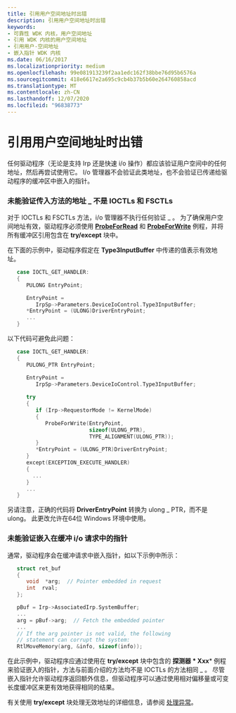 ```yaml
---
title: 引用用户空间地址时出错
description: 引用用户空间地址时出错
keywords:
- 可靠性 WDK 内核，用户空间地址
- 引用 WDK 内核的用户空间地址
- 引用用户-空间地址
- 嵌入指针 WDK 内核
ms.date: 06/16/2017
ms.localizationpriority: medium
ms.openlocfilehash: 99e081913239f2aa1edc162f38bbe76d95b6576a
ms.sourcegitcommit: 418e6617e2a695c9cb4b37b5b60e264760858acd
ms.translationtype: MT
ms.contentlocale: zh-CN
ms.lasthandoff: 12/07/2020
ms.locfileid: "96838773"
---
```

# <a name="errors-in-referencing-user-space-addresses"></a>引用用户空间地址时出错





任何驱动程序（无论是支持 Irp 还是快速 i/o 操作）都应该验证用户空间中的任何地址，然后再尝试使用它。 I/o 管理器不会验证此类地址，也不会验证已传递给驱动程序的缓冲区中嵌入的指针。

### <a name="failure-to-validate-addresses-passed-in-method_neither-ioctls-and-fsctls"></a><a href="" id="failure-to-validate-addresses-passed-in-method-neither-ioctls-and-fsctls"></a>未能验证传入方法的地址 \_ 不是 IOCTLs 和 FSCTLs

对于 IOCTLs 和 FSCTLs 方法，i/o 管理器不执行任何验证 \_ 。 为了确保用户空间地址有效，驱动程序必须使用 [**ProbeForRead**](/windows-hardware/drivers/ddi/wdm/nf-wdm-probeforread) 和 [**ProbeForWrite**](/windows-hardware/drivers/ddi/wdm/nf-wdm-probeforwrite) 例程，并将所有缓冲区引用包含在 **try/except** 块中。

在下面的示例中，驱动程序假定在 **Type3InputBuffer** 中传递的值表示有效地址。

```cpp
   case IOCTL_GET_HANDLER:
   {
      PULONG EntryPoint;

      EntryPoint =
         IrpSp->Parameters.DeviceIoControl.Type3InputBuffer; 
      *EntryPoint = (ULONG)DriverEntryPoint; 
      ...
   }
```

以下代码可避免此问题：

```cpp
   case IOCTL_GET_HANDLER:
   {
      PULONG_PTR EntryPoint;

      EntryPoint =
         IrpSp->Parameters.DeviceIoControl.Type3InputBuffer;
 
      try
      {
         if (Irp->RequestorMode != KernelMode)
         { 
            ProbeForWrite(EntryPoint,
                          sizeof(ULONG_PTR),
                          TYPE_ALIGNMENT(ULONG_PTR));
         }
         *EntryPoint = (ULONG_PTR)DriverEntryPoint;
      }
      except(EXCEPTION_EXECUTE_HANDLER)
      {
        ...
      }
      ...
   }
```

另请注意，正确的代码将 **DriverEntryPoint** 转换为 ulong \_ PTR，而不是 ulong。 此更改允许在64位 Windows 环境中使用。

### <a name="failure-to-validate-pointers-embedded-in-buffered-io-requests"></a>未能验证嵌入在缓冲 i/o 请求中的指针

通常，驱动程序会在缓冲请求中嵌入指针，如以下示例中所示：

```cpp
   struct ret_buf
   {
      void  *arg;  // Pointer embedded in request
      int  rval;
   };

   pBuf = Irp->AssociatedIrp.SystemBuffer;
   ...
   arg = pBuf->arg;  // Fetch the embedded pointer
   ...
   // If the arg pointer is not valid, the following
   // statement can corrupt the system:
   RtlMoveMemory(arg, &info, sizeof(info));
```

在此示例中，驱动程序应通过使用在 **try/except** 块中包含的 **探测器 * Xxx*** 例程来验证嵌入的指针，方法与前面介绍的方法均不是 IOCTLs 的方法相同 \_ 。 尽管嵌入指针允许驱动程序返回额外信息，但驱动程序可以通过使用相对偏移量或可变长度缓冲区来更有效地获得相同的结果。

有关使用 **try/except** 块处理无效地址的详细信息，请参阅 [处理异常](handling-exceptions.md)。

 

